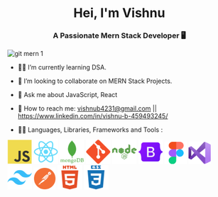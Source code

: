    <h1 align="center">Hei, I'm Vishnu</h1>
 
   <h3 align="center">A Passionate Mern Stack Developer 🖥️</h3>
   
  ![git mern 1](https://github.com/vishnuB13/vishnuB13/assets/134381812/b64df244-b919-4de2-87a0-3fff44e36957) 
  

- 👨‍🎓 I’m currently learning DSA.

  
- 👯 I’m looking to collaborate on MERN Stack Projects.

  
- 🥇 Ask me about JavaScript, React

  
- 📵 How to reach me: vishnub4231@gmail.com || https://www.linkedin.com/in/vishnu-b-459493245/

  
- 🙇‍♂ Languages, Libraries, Frameworks and Tools :
<div>
   <img src="https://github.com/devicons/devicon/blob/master/icons/javascript/javascript-original.svg" title="JavaScript" alt="JavaScript" width="55" height="55"/> 
   <img src="https://github.com/devicons/devicon/blob/master/icons/react/react-original.svg" title="React" alt="React" width="55" height="55"/> 
   <img src="https://github.com/devicons/devicon/blob/master/icons/mongodb/mongodb-plain-wordmark.svg" title="MongoDB" alt="MongoDB" width="55" height="55"/>  
   <img src="https://github.com/devicons/devicon/blob/master/icons/git/git-original.svg" title="Git" alt="Git" width="55" height="55"/> 
   <img src="https://github.com/devicons/devicon/blob/master/icons/nodejs/nodejs-plain-wordmark.svg" title="NodeJS" alt="NodeJS" width="55" height="55"/> 
   <img src="https://github.com/devicons/devicon/blob/master/icons/bootstrap/bootstrap-original.svg" title="Bootstrap" alt="Bootstrap" width="55" height="55"/> 
   <img src="https://github.com/devicons/devicon/blob/master/icons/figma/figma-original.svg" title="Figma" alt="Figma" width="50" height="50"/> 
   <img src="https://github.com/devicons/devicon/blob/master/icons/visualstudio/visualstudio-original.svg" title="VScode" alt="VScode" width="50" height="50"/> 
   <img src="https://github.com/devicons/devicon/blob/master/icons/tailwindcss/tailwindcss-original.svg" title="Tailwind" alt="Tailwind" width="55" height="55"/>  
   <img src="https://github.com/devicons/devicon/blob/master/icons/postman/postman-original.svg" title="Postman" alt="Postman" width="50" height="50"/>  
   <img src="https://github.com/devicons/devicon/blob/master/icons/html5/html5-plain-wordmark.svg" title="HTML" alt="HTML" width="55" height="55"/> 
   <img src="https://github.com/devicons/devicon/blob/master/icons/css3/css3-plain-wordmark.svg" title="CSS" alt="CSS" width="55" height="55"/> 


  
</div>
